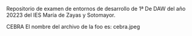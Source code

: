 Repositorio de examen de entornos de desarrollo de 1ª De DAW del año 20223 del IES María de Zayas y Sotomayor.

CEBRA
El nombre del archivo de la foo es: cebra.jpeg